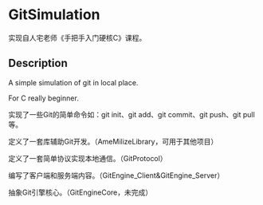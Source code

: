 # GitSimulation
实现自人宅老师《手把手入门硬核C》课程。

## Description

A simple simulation of git in local place.

For C really beginner.

实现了一些Git的简单命令如：git init、git add、git commit、git push、git pull等。

定义了一套库辅助Git开发。（AmeMilizeLibrary，可用于其他项目）

定义了一套简单协议实现本地通信。（GitProtocol）

编写了客户端和服务端内容。（GitEngine_Client&GitEngine_Server）

抽象Git引擎核心。（GitEngineCore，未完成）

